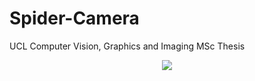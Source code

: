 # Spider-Camera
UCL Computer Vision, Graphics and Imaging MSc Thesis  

<div align="center" width="500"><img src ="https://raw.githubusercontent.com/germain-hug/SpiderCamera/master/imgs/overview.png" /></div>  
